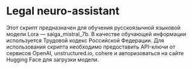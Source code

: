 # Legal neuro-assistant
Этот скрипт предназначен для обучения русскоязычной языковой модели Lora — saiga_mistral_7b. В качестве обучающей информации используется Трудовой кодекс Российской Федерации. Для использования скрипта необходимо предоставить API-ключи от сервисов OpenAI, unstructured.io, cohere и авторизоваться на сайте Hugging Face для загрузки модели.

